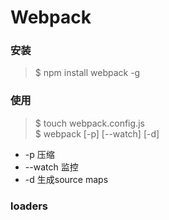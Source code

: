 Webpack
===
### 安装
> $ npm install webpack -g

### 使用
> $ touch webpack.config.js <br>
> $ webpack [-p] [--watch] [-d]

- -p 压缩
- --watch 监控
- -d 生成source maps

### loaders